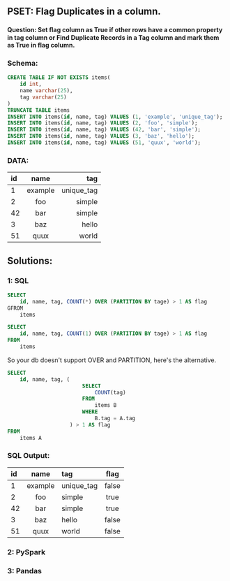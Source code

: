 ## PSET: Flag Duplicates in a column.
#### Question: Set ﬂag column as True if other rows have a common property in tag column or Find Duplicate Records in a Tag column and mark them as True in flag column.

### Schema:
```SQL
CREATE TABLE IF NOT EXISTS items(
    id int,
    name varchar(25),
    tag varchar(25)
)
TRUNCATE TABLE items
INSERT INTO items(id, name, tag) VALUES (1, 'example', 'unique_tag');
INSERT INTO items(id, name, tag) VALUES (2, 'foo', 'simple');
INSERT INTO items(id, name, tag) VALUES (42, 'bar', 'simple');
INSERT INTO items(id, name, tag) VALUES (3, 'baz', 'hello');
INSERT INTO items(id, name, tag) VALUES (51, 'quux', 'world');
```
### DATA:
| id          | name        | tag           |
| :---        |    :----:   |          ---: |
| 1           | example     | unique_tag    |
| 2           | foo         | simple        |
| 42          | bar         | simple        |
| 3           | baz         | hello         |
| 51          | quux        | world         |

## Solutions:

### 1: SQL
```SQL
SELECT
    id, name, tag, COUNT(*) OVER (PARTITION BY tage) > 1 AS flag
GFROM
    items
```

```SQL
SELECT
    id, name, tag, COUNT(1) OVER (PARTITION BY tage) > 1 AS flag
FROM
    items
```
So your db doesn't support OVER and PARTITION, here's the alternative.

```SQL
SELECT
    id, name, tag, (
                        SELECT
                            COUNT(tag)
                        FROM
                            items B
                        WHERE
                            B.tag = A.tag
                    ) > 1 AS flag
FROM
    items A
```

### SQL Output:
| id          | name        | tag           | flag           |
| :---        |    :----:   | :---          |     :----:     |
| 1           | example     | unique_tag    |false           |
| 2           | foo         | simple        |true            |
| 42          | bar         | simple        |true            |
| 3           | baz         | hello         |false           |
| 51          | quux        | world         |false           |


### 2: PySpark
### 3: Pandas